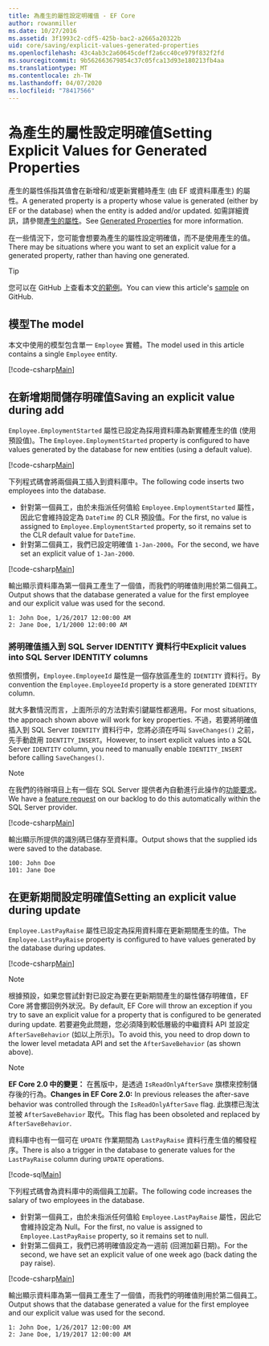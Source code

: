 ```yaml
---
title: 為產生的屬性設定明確值 - EF Core
author: rowanmiller
ms.date: 10/27/2016
ms.assetid: 3f1993c2-cdf5-425b-bac2-a2665a20322b
uid: core/saving/explicit-values-generated-properties
ms.openlocfilehash: 43c4ab3c2a60645cdeff2a6cc40ce979f832f2fd
ms.sourcegitcommit: 9b562663679854c37c05fca13d93e180213fb4aa
ms.translationtype: MT
ms.contentlocale: zh-TW
ms.lasthandoff: 04/07/2020
ms.locfileid: "78417566"
---
```

# <a name="setting-explicit-values-for-generated-properties"></a><span data-ttu-id="26128-102">為產生的屬性設定明確值</span><span class="sxs-lookup"><span data-stu-id="26128-102">Setting Explicit Values for Generated Properties</span></span>

<span data-ttu-id="26128-103">產生的屬性係指其值會在新增和/或更新實體時產生 (由 EF 或資料庫產生) 的屬性。</span><span class="sxs-lookup"><span data-stu-id="26128-103">A generated property is a property whose value is generated (either by EF or the database) when the entity is added and/or updated.</span></span> <span data-ttu-id="26128-104">如需詳細資訊，請參閱[產生的屬性](../modeling/generated-properties.md)。</span><span class="sxs-lookup"><span data-stu-id="26128-104">See [Generated Properties](../modeling/generated-properties.md) for more information.</span></span>

<span data-ttu-id="26128-105">在一些情況下，您可能會想要為產生的屬性設定明確值，而不是使用產生的值。</span><span class="sxs-lookup"><span data-stu-id="26128-105">There may be situations where you want to set an explicit value for a generated property, rather than having one generated.</span></span>

> [!TIP]  
> <span data-ttu-id="26128-106">您可以在 GitHub 上查看本文[的範例](https://github.com/dotnet/EntityFramework.Docs/tree/master/samples/core/Saving/ExplicitValuesGenerateProperties/)。</span><span class="sxs-lookup"><span data-stu-id="26128-106">You can view this article's [sample](https://github.com/dotnet/EntityFramework.Docs/tree/master/samples/core/Saving/ExplicitValuesGenerateProperties/) on GitHub.</span></span>

## <a name="the-model"></a><span data-ttu-id="26128-107">模型</span><span class="sxs-lookup"><span data-stu-id="26128-107">The model</span></span>

<span data-ttu-id="26128-108">本文中使用的模型包含單一 `Employee` 實體。</span><span class="sxs-lookup"><span data-stu-id="26128-108">The model used in this article contains a single `Employee` entity.</span></span>

[!code-csharp[Main](../../../samples/core/Saving/ExplicitValuesGenerateProperties/Employee.cs#Sample)]

## <a name="saving-an-explicit-value-during-add"></a><span data-ttu-id="26128-109">在新增期間儲存明確值</span><span class="sxs-lookup"><span data-stu-id="26128-109">Saving an explicit value during add</span></span>

<span data-ttu-id="26128-110">`Employee.EmploymentStarted` 屬性已設定為採用資料庫為新實體產生的值 (使用預設值)。</span><span class="sxs-lookup"><span data-stu-id="26128-110">The `Employee.EmploymentStarted` property is configured to have values generated by the database for new entities (using a default value).</span></span>

[!code-csharp[Main](../../../samples/core/Saving/ExplicitValuesGenerateProperties/EmployeeContext.cs#EmploymentStarted)]

<span data-ttu-id="26128-111">下列程式碼會將兩個員工插入到資料庫中。</span><span class="sxs-lookup"><span data-stu-id="26128-111">The following code inserts two employees into the database.</span></span>

* <span data-ttu-id="26128-112">針對第一個員工，由於未指派任何值給 `Employee.EmploymentStarted` 屬性，因此它會維持設定為 `DateTime` 的 CLR 預設值。</span><span class="sxs-lookup"><span data-stu-id="26128-112">For the first, no value is assigned to `Employee.EmploymentStarted` property, so it remains set to the CLR default value for `DateTime`.</span></span>
* <span data-ttu-id="26128-113">針對第二個員工，我們已設定明確值 `1-Jan-2000`。</span><span class="sxs-lookup"><span data-stu-id="26128-113">For the second, we have set an explicit value of `1-Jan-2000`.</span></span>

[!code-csharp[Main](../../../samples/core/Saving/ExplicitValuesGenerateProperties/Sample.cs#EmploymentStarted)]

<span data-ttu-id="26128-114">輸出顯示資料庫為第一個員工產生了一個值，而我們的明確值則用於第二個員工。</span><span class="sxs-lookup"><span data-stu-id="26128-114">Output shows that the database generated a value for the first employee and our explicit value was used for the second.</span></span>

``` Console
1: John Doe, 1/26/2017 12:00:00 AM
2: Jane Doe, 1/1/2000 12:00:00 AM
```

### <a name="explicit-values-into-sql-server-identity-columns"></a><span data-ttu-id="26128-115">將明確值插入到 SQL Server IDENTITY 資料行中</span><span class="sxs-lookup"><span data-stu-id="26128-115">Explicit values into SQL Server IDENTITY columns</span></span>

<span data-ttu-id="26128-116">依照慣例，`Employee.EmployeeId` 屬性是一個存放區產生的 `IDENTITY` 資料行。</span><span class="sxs-lookup"><span data-stu-id="26128-116">By convention the `Employee.EmployeeId` property is a store generated `IDENTITY` column.</span></span>

<span data-ttu-id="26128-117">就大多數情況而言，上面所示的方法對索引鍵屬性都適用。</span><span class="sxs-lookup"><span data-stu-id="26128-117">For most situations, the approach shown above will work for key properties.</span></span> <span data-ttu-id="26128-118">不過，若要將明確值插入到 SQL Server `IDENTITY` 資料行中，您將必須在呼叫 `SaveChanges()` 之前，先手動啟用 `IDENTITY_INSERT`。</span><span class="sxs-lookup"><span data-stu-id="26128-118">However, to insert explicit values into a SQL Server `IDENTITY` column, you need to manually enable `IDENTITY_INSERT` before calling `SaveChanges()`.</span></span>

> [!NOTE]  
> <span data-ttu-id="26128-119">在我們的待辦項目上有一個在 SQL Server 提供者內自動進行此操作的[功能要求](https://github.com/aspnet/EntityFramework/issues/703)。</span><span class="sxs-lookup"><span data-stu-id="26128-119">We have a [feature request](https://github.com/aspnet/EntityFramework/issues/703) on our backlog to do this automatically within the SQL Server provider.</span></span>

[!code-csharp[Main](../../../samples/core/Saving/ExplicitValuesGenerateProperties/Sample.cs#EmployeeId)]

<span data-ttu-id="26128-120">輸出顯示所提供的識別碼已儲存至資料庫。</span><span class="sxs-lookup"><span data-stu-id="26128-120">Output shows that the supplied ids were saved to the database.</span></span>

``` Console
100: John Doe
101: Jane Doe
```

## <a name="setting-an-explicit-value-during-update"></a><span data-ttu-id="26128-121">在更新期間設定明確值</span><span class="sxs-lookup"><span data-stu-id="26128-121">Setting an explicit value during update</span></span>

<span data-ttu-id="26128-122">`Employee.LastPayRaise` 屬性已設定為採用資料庫在更新期間產生的值。</span><span class="sxs-lookup"><span data-stu-id="26128-122">The `Employee.LastPayRaise` property is configured to have values generated by the database during updates.</span></span>

[!code-csharp[Main](../../../samples/core/Saving/ExplicitValuesGenerateProperties/EmployeeContext.cs#LastPayRaise)]

> [!NOTE]  
> <span data-ttu-id="26128-123">根據預設，如果您嘗試針對已設定為要在更新期間產生的屬性儲存明確值，EF Core 將會擲回例外狀況。</span><span class="sxs-lookup"><span data-stu-id="26128-123">By default, EF Core will throw an exception if you try to save an explicit value for a property that is configured to be generated during update.</span></span> <span data-ttu-id="26128-124">若要避免此問題，您必須降到較低層級的中繼資料 API 並設定 `AfterSaveBehavior` (如以上所示)。</span><span class="sxs-lookup"><span data-stu-id="26128-124">To avoid this, you need to drop down to the lower level metadata API and set the `AfterSaveBehavior` (as shown above).</span></span>

> [!NOTE]  
> <span data-ttu-id="26128-125">**EF Core 2.0 中的變更：** 在舊版中，是透過 `IsReadOnlyAfterSave` 旗標來控制儲存後的行為。</span><span class="sxs-lookup"><span data-stu-id="26128-125">**Changes in EF Core 2.0:** In previous releases the after-save behavior was controlled through the `IsReadOnlyAfterSave` flag.</span></span> <span data-ttu-id="26128-126">此旗標已淘汰並被 `AfterSaveBehavior` 取代。</span><span class="sxs-lookup"><span data-stu-id="26128-126">This flag has been obsoleted and replaced by `AfterSaveBehavior`.</span></span>

<span data-ttu-id="26128-127">資料庫中也有一個可在 `UPDATE` 作業期間為 `LastPayRaise` 資料行產生值的觸發程序。</span><span class="sxs-lookup"><span data-stu-id="26128-127">There is also a trigger in the database to generate values for the `LastPayRaise` column during `UPDATE` operations.</span></span>

[!code-sql[Main](../../../samples/core/Saving/ExplicitValuesGenerateProperties/employee_UPDATE.sql)]

<span data-ttu-id="26128-128">下列程式碼會為資料庫中的兩個員工加薪。</span><span class="sxs-lookup"><span data-stu-id="26128-128">The following code increases the salary of two employees in the database.</span></span>

* <span data-ttu-id="26128-129">針對第一個員工，由於未指派任何值給 `Employee.LastPayRaise` 屬性，因此它會維持設定為 Null。</span><span class="sxs-lookup"><span data-stu-id="26128-129">For the first, no value is assigned to `Employee.LastPayRaise` property, so it remains set to null.</span></span>
* <span data-ttu-id="26128-130">針對第二個員工，我們已將明確值設定為一週前 (回溯加薪日期)。</span><span class="sxs-lookup"><span data-stu-id="26128-130">For the second, we have set an explicit value of one week ago (back dating the pay raise).</span></span>

[!code-csharp[Main](../../../samples/core/Saving/ExplicitValuesGenerateProperties/Sample.cs#LastPayRaise)]

<span data-ttu-id="26128-131">輸出顯示資料庫為第一個員工產生了一個值，而我們的明確值則用於第二個員工。</span><span class="sxs-lookup"><span data-stu-id="26128-131">Output shows that the database generated a value for the first employee and our explicit value was used for the second.</span></span>

``` Console
1: John Doe, 1/26/2017 12:00:00 AM
2: Jane Doe, 1/19/2017 12:00:00 AM
```
